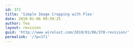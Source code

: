 ```yaml
---
id: 371
title: 'Simple Image Cropping with Flex'
date: 2010-01-06 09:59:25
author: Tea
layout: revision
guid: 'http://www.wirelust.com/2010/01/06/370-revision/'
permalink: '/?p=371'
---
```


